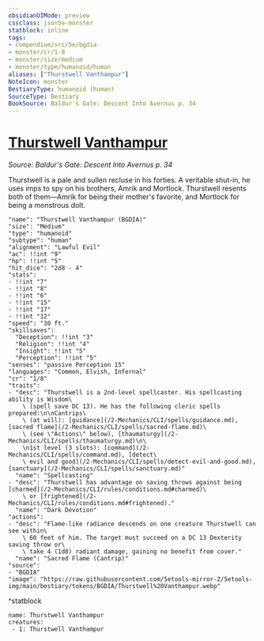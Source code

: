 ```yaml
---
obsidianUIMode: preview
cssclass: json5e-monster
statblock: inline
tags:
- compendium/src/5e/bgdia
- monster/cr/1-8
- monster/size/medium
- monster/type/humanoid/human
aliases: ["Thurstwell Vanthampur"]
NoteIcon: monster
BestiaryType: humanoid (human)
SourceType: Bestiary
BookSource: Baldur's Gate: Descent Into Avernus p. 34
---
```

# [Thurstwell Vanthampur](2-Mechanics\CLI\bestiary\npc/thurstwell-vanthampur-bgdia.md)
*Source: Baldur's Gate: Descent Into Avernus p. 34*  

Thurstwell is a pale and sullen recluse in his forties. A veritable shut-in, he uses imps to spy on his brothers, Amrik and Mortlock. Thurstwell resents both of them—Amrik for being their mother's favorite, and Mortlock for being a monstrous dolt.

```statblock
"name": "Thurstwell Vanthampur (BGDIA)"
"size": "Medium"
"type": "humanoid"
"subtype": "human"
"alignment": "Lawful Evil"
"ac": !!int "9"
"hp": !!int "5"
"hit_dice": "2d8 - 4"
"stats":
- !!int "7"
- !!int "8"
- !!int "6"
- !!int "15"
- !!int "17"
- !!int "12"
"speed": "30 ft."
"skillsaves":
  "Deception": !!int "3"
  "Religion": !!int "4"
  "Insight": !!int "5"
  "Perception": !!int "5"
"senses": "passive Perception 15"
"languages": "Common, Elvish, Infernal"
"cr": "1/8"
"traits":
- "desc": "Thurstwell is a 2nd-level spellcaster. His spellcasting ability is Wisdom\
    \ (spell save DC 13). He has the following cleric spells prepared:\n\nCantrips\
    \ (at will): [guidance](/2-Mechanics/CLI/spells/guidance.md), [sacred flame](/2-Mechanics/CLI/spells/sacred-flame.md)\
    \ (see \"Actions\" below), [thaumaturgy](/2-Mechanics/CLI/spells/thaumaturgy.md)\n\
    \n1st level (3 slots): [command](/2-Mechanics/CLI/spells/command.md), [detect\
    \ evil and good](/2-Mechanics/CLI/spells/detect-evil-and-good.md), [sanctuary](/2-Mechanics/CLI/spells/sanctuary.md)"
  "name": "Spellcasting"
- "desc": "Thurstwell has advantage on saving throws against being [charmed](/2-Mechanics/CLI/rules/conditions.md#charmed)\
    \ or [frightened](/2-Mechanics/CLI/rules/conditions.md#frightened)."
  "name": "Dark Devotion"
"actions":
- "desc": "Flame-like radiance descends on one creature Thurstwell can see within\
    \ 60 feet of him. The target must succeed on a DC 13 Dexterity saving throw or\
    \ take 4 (1d8) radiant damage, gaining no benefit from cover."
  "name": "Sacred Flame (Cantrip)"
"source":
- "BGDIA"
"image": "https://raw.githubusercontent.com/5etools-mirror-2/5etools-img/main/bestiary/tokens/BGDIA/Thurstwell%20Vanthampur.webp"
```
^statblock

```encounter-table
name: Thurstwell Vanthampur
creatures:
 - 1: Thurstwell Vanthampur
```